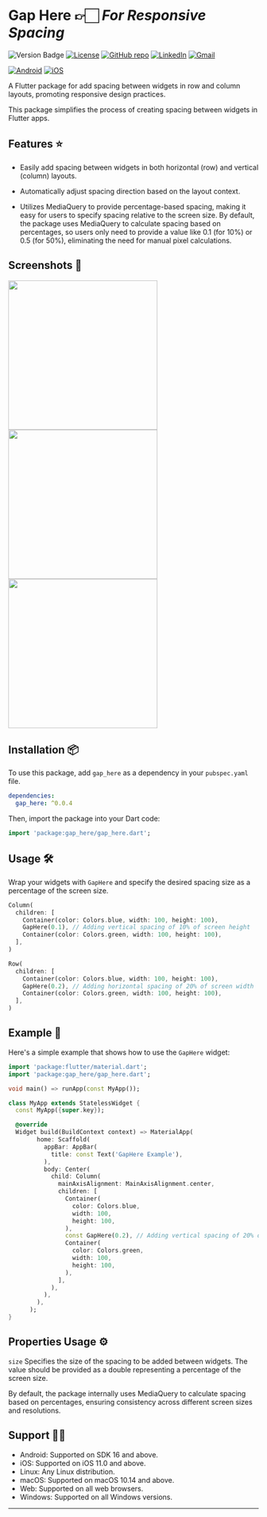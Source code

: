 # Gap Here 👉🏻 _For Responsive Spacing_

![Version Badge](https://img.shields.io/pub/v/gap_here?color=green)
[![License](https://img.shields.io/badge/License-BSD%203--Clause-blue.svg)](https://opensource.org/licenses/BSD-3-Clause)
[![GitHub repo](https://img.shields.io/badge/GitHub-purple?logo=github)](https://github.com/Ruban-07/gap_here)
[![LinkedIn](https://img.shields.io/badge/LinkedIn-Connect-blue?style=flat-square&logo=linkedin)](https://www.linkedin.com/in/ruban-raghavendar-k/)
[![Gmail](https://img.shields.io/badge/Gmail-Send%20Email-red?style=flat-square&logo=gmail)](mailto:rubanraghavendar@gmail.com)

[![Android](https://img.shields.io/badge/Android-Supported-brightgreen)](https://developer.android.com/)
[![iOS](https://img.shields.io/badge/iOS-Supported-brightgreen)](https://developer.apple.com/ios/)

A Flutter package for add spacing between widgets in row and column layouts, promoting responsive design practices.

This package simplifies the process of creating spacing between widgets in Flutter apps.

## Features ⭐

- Easily add spacing between widgets in both horizontal (row) and vertical (column) layouts.

- Automatically adjust spacing direction based on the layout context.

- Utilizes MediaQuery to provide percentage-based spacing, making it easy for users to specify spacing relative to the screen size. By default, the package uses MediaQuery to calculate spacing based on percentages, so users only need to provide a value like 0.1 (for 10%) or 0.5 (for 50%), eliminating the need for manual pixel calculations.

## Screenshots 📸

<div>
  <img src="https://ruban-07.github.io/gap_here/assets/images/samp1.jpg" width="300" />
  <img src="https://ruban-07.github.io/gap_here/assets/images/samp2.jpg" width="300" />
  <img src="https://ruban-07.github.io/gap_here/assets/images/samp3.jpg" width="300" />
</div>

## Installation 📦

To use this package, add `gap_here` as a dependency in your `pubspec.yaml` file.

```yaml
dependencies:
  gap_here: ^0.0.4
```

Then, import the package into your Dart code:

```dart
import 'package:gap_here/gap_here.dart';
```

## Usage 🛠️

Wrap your widgets with `GapHere` and specify the desired spacing size as a percentage of the screen size.

```dart
Column(
  children: [
    Container(color: Colors.blue, width: 100, height: 100),
    GapHere(0.1), // Adding vertical spacing of 10% of screen height
    Container(color: Colors.green, width: 100, height: 100),
  ],
)
```

```dart
Row(
  children: [
    Container(color: Colors.blue, width: 100, height: 100),
    GapHere(0.2), // Adding horizontal spacing of 20% of screen width
    Container(color: Colors.green, width: 100, height: 100),
  ],
)
```

## Example 🫣

Here's a simple example that shows how to use the `GapHere` widget:

```dart
import 'package:flutter/material.dart';
import 'package:gap_here/gap_here.dart';

void main() => runApp(const MyApp());

class MyApp extends StatelessWidget {
  const MyApp({super.key});

  @override
  Widget build(BuildContext context) => MaterialApp(
        home: Scaffold(
          appBar: AppBar(
            title: const Text('GapHere Example'),
          ),
          body: Center(
            child: Column(
              mainAxisAlignment: MainAxisAlignment.center,
              children: [
                Container(
                  color: Colors.blue,
                  width: 100,
                  height: 100,
                ),
                const GapHere(0.2), // Adding vertical spacing of 20% of screen height
                Container(
                  color: Colors.green,
                  width: 100,
                  height: 100,
                ),
              ],
            ),
          ),
        ),
      );
}
```

## Properties Usage ⚙️

`size` Specifies the size of the spacing to be added between widgets. The value should be provided as a double representing a percentage of the screen size.

By default, the package internally uses MediaQuery to calculate spacing based on percentages, ensuring consistency across different screen sizes and resolutions.

## Support 🤝🏻

- Android: Supported on SDK 16 and above.
- iOS: Supported on iOS 11.0 and above.
- Linux: Any Linux distribution.
- macOS: Supported on macOS 10.14 and above.
- Web: Supported on all web browsers.
- Windows: Supported on all Windows versions.

---

